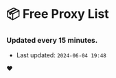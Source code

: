 # :package: Free Proxy List
### Updated every 15 minutes.

- Last updated: `2024-06-04 19:48`

:heart:
